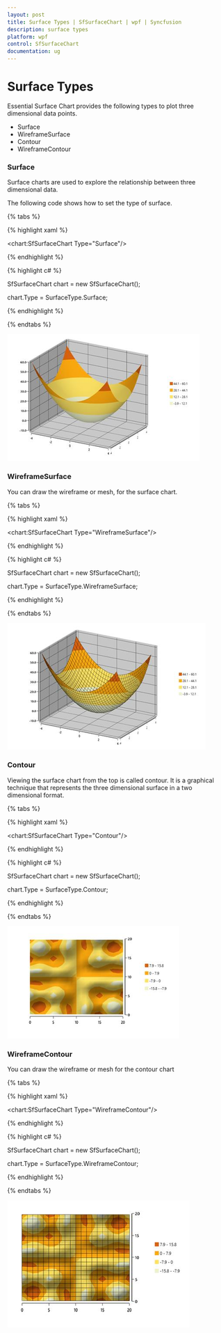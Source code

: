 ```yaml
---
layout: post
title: Surface Types | SfSurfaceChart | wpf | Syncfusion
description: surface types
platform: wpf
control: SfSurfaceChart
documentation: ug
---
```


# Surface Types

Essential Surface Chart provides the following types to plot three dimensional data points.

* Surface
* WireframeSurface
* Contour 
* WireframeContour

### Surface

Surface charts are used to explore the relationship between three dimensional data. 

The following code shows how to set the type of surface.

{% tabs %}

{% highlight xaml %}

   <chart:SfSurfaceChart Type="Surface"/>

{% endhighlight %}

{% highlight c# %}

SfSurfaceChart chart = new SfSurfaceChart();

chart.Type = SurfaceType.Surface;

{% endhighlight %}

{% endtabs %}

![](surface_chart_images/surface_chart_img8.jpeg)


### WireframeSurface

You can draw the wireframe or mesh, for the surface chart.

{% tabs %}

{% highlight xaml %}

   <chart:SfSurfaceChart Type="WireframeSurface"/>

{% endhighlight %}

{% highlight c# %}

SfSurfaceChart chart = new SfSurfaceChart();

chart.Type = SurfaceType.WireframeSurface;

{% endhighlight %}

{% endtabs %}

![](surface_chart_images/surface_chart_img9.jpeg)


### Contour

Viewing the surface chart from the top is called contour. It is a graphical technique that represents the three dimensional surface in a two dimensional format.  

{% tabs %}

{% highlight xaml %}

<chart:SfSurfaceChart Type="Contour"/>

{% endhighlight %}

{% highlight c# %}

SfSurfaceChart chart = new SfSurfaceChart();

chart.Type = SurfaceType.Contour;

{% endhighlight %}

{% endtabs %}

![](surface_chart_images/surface_chart_img10.jpeg)


### WireframeContour

You can draw the wireframe or mesh for the contour chart

{% tabs %}

{% highlight xaml %}

<chart:SfSurfaceChart Type="WireframeContour"/>

{% endhighlight %}

{% highlight c# %}

SfSurfaceChart chart = new SfSurfaceChart();

chart.Type = SurfaceType.WireframeContour;

{% endhighlight %}

{% endtabs %}

![](surface_chart_images/surface_chart_img11.jpeg)
